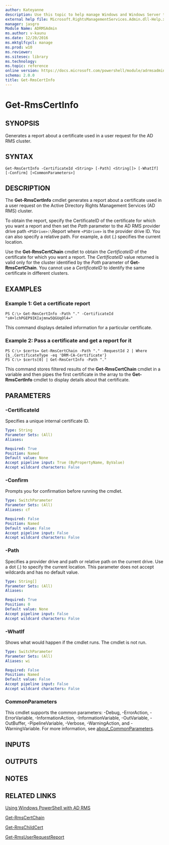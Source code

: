 ```yaml
---
author: Kateyanne
description: Use this topic to help manage Windows and Windows Server technologies with Windows PowerShell.
external help file: Microsoft.RightsManagementServices.Admin.dll-Help.xml
manager: jasgro
Module Name: ADRMSAdmin
ms.author: v-kaunu
ms.date: 12/20/2016
ms.mktglfcycl: manage
ms.prod: w10
ms.reviewer: 
ms.sitesec: library
ms.technology: 
ms.topic: reference
online version: https://docs.microsoft.com/powershell/module/adrmsadmin/get-rmscertinfo?view=windowsserver2016-ps&wt.mc_id=ps-gethelp
schema: 2.0.0
title: Get-RmsCertInfo
---
```


# Get-RmsCertInfo

## SYNOPSIS
Generates a report about a certificate used in a user request for the AD RMS cluster.

## SYNTAX

```
Get-RmsCertInfo -CertificateId <String> [-Path] <String[]> [-WhatIf] [-Confirm] [<CommonParameters>]
```

## DESCRIPTION
The **Get-RmsCertInfo** cmdlet generates a report about a certificate used in a user request on the Active Directory Rights Management Services (AD RMS) cluster.

To obtain the report, specify the CertificateID of the certificate for which you want a report and then set the *Path* parameter to the AD RMS provider drive path `<PSDrive>:\`Report where `<PSDrive>` is the provider drive ID.
You can also specify a relative path.
For example, a dot (.) specifies the current location.

Use the **Get-RmsCertChain** cmdlet to obtain the *CertificateID* of the certificate for which you want a report.
The *CertificateID* value returned is valid only for the cluster identified by the *Path* parameter of **Get-RmsCertChain**.
You cannot use a *CertificateID* to identify the same certificate in different clusters.

## EXAMPLES

### Example 1: Get a certificate report
```
PS C:\> Get-RmsCertInfo -Path "." -CertificateId "sH+lchPGEP9IKIajmnw5QGUqOl4="
```

This command displays detailed information for a particular certificate.

### Example 2: Pass a certificate and get a report for it
```
PS C:\> $certs= Get-RmsCertChain -Path "." -RequestId 2 | Where {$_.CertificateType -eq 'DRM-CA-Certificate'}
PS C:\> $certs[0] | Get-RmsCertInfo -Path "."
```

This command stores filtered results of the **Get-RmsCertChain** cmdlet in a variable and then pipes the first certificate in the array to the **Get-RmsCertInfo** cmdlet to display details about that certificate.

## PARAMETERS

### -CertificateId
Specifies a unique internal certificate ID.

```yaml
Type: String
Parameter Sets: (All)
Aliases: 

Required: True
Position: Named
Default value: None
Accept pipeline input: True (ByPropertyName, ByValue)
Accept wildcard characters: False
```

### -Confirm
Prompts you for confirmation before running the cmdlet.

```yaml
Type: SwitchParameter
Parameter Sets: (All)
Aliases: cf

Required: False
Position: Named
Default value: False
Accept pipeline input: False
Accept wildcard characters: False
```

### -Path
Specifies a provider drive and path or relative path on the current drive.
Use a dot (.) to specify the current location.
This parameter does not accept wildcards and has no default value.

```yaml
Type: String[]
Parameter Sets: (All)
Aliases: 

Required: True
Position: 0
Default value: None
Accept pipeline input: False
Accept wildcard characters: False
```

### -WhatIf
Shows what would happen if the cmdlet runs.
The cmdlet is not run.

```yaml
Type: SwitchParameter
Parameter Sets: (All)
Aliases: wi

Required: False
Position: Named
Default value: False
Accept pipeline input: False
Accept wildcard characters: False
```

### CommonParameters
This cmdlet supports the common parameters: -Debug, -ErrorAction, -ErrorVariable, -InformationAction, -InformationVariable, -OutVariable, -OutBuffer, -PipelineVariable, -Verbose, -WarningAction, and -WarningVariable. For more information, see [about_CommonParameters](https://go.microsoft.com/fwlink/?LinkID=113216).

## INPUTS

## OUTPUTS

## NOTES

## RELATED LINKS

[Using Windows PowerShell with AD RMS](https://go.microsoft.com/fwlink/?LinkId=136806)

[Get-RmsCertChain](./Get-RmsCertChain.md)

[Get-RmsChildCert](./Get-RmsChildCert.md)

[Get-RmsUserRequestReport](./Get-RmsUserRequestReport.md)

